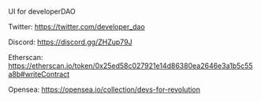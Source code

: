 UI for developerDAO

Twitter: https://twitter.com/developer_dao

Discord: https://discord.gg/ZHZup79J

Etherscan: https://etherscan.io/token/0x25ed58c027921e14d86380ea2646e3a1b5c55a8b#writeContract

Opensea: https://opensea.io/collection/devs-for-revolution
